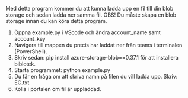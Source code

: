 Med detta program kommer du att kunna ladda upp en fil till din blob storage och sedan ladda ner samma fil.
OBS! Du måste skapa en blob storage innan du kan köra detta program.

1. Öppna example.py i VScode och ändra account_name samt account_key
1. Navigera till mappen du precis har laddat ner från teams i terminalen (PowerShell).
2. Skriv sedan: pip install azure-storage-blob==0.37.1 för att installera biblotek.
3. Starta programmet: python example.py 
4. Du får en fråga om att skriva namn på filen du vill ladda upp. Skriv: EC.txt
5. Kolla i portalen om fil är uppladdad.
